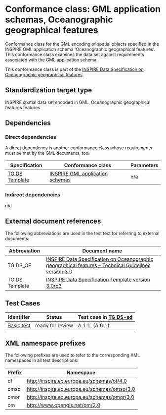 # Conformance class: GML application schemas, Oceanographic geographical features

Conformance class for the GML encoding of spatial objects specified in the INSPIRE GML application schema 'Oceanographic geographical features'. This conformance class examines the data set against requirements associated with the GML application schema.

This conformance class is part of the [INSPIRE Data Specification on Oceanographic geographical features](../README.md).

## Standardization target type

INSPIRE spatial data set encoded in GML, Oceanographic geographical features features

## Dependencies

### Direct dependencies

A direct dependency is another conformance class whose requirements must be met by the GML documents, too.

| Specification | Conformance class | Parameters | 
| ------------- | ----------------- | ---------- |
| [TG DS Template](#ref_TG_DS_tmpl) | [INSPIRE GML application schemas](http://inspire.ec.europa.eu/id/ats/data/3.0rc3/schemas) | n/a |

### Indirect dependencies

n/a
 
## External document references

The following abbreviations are used in the test text for referring to external documents:

Abbreviation                     | Document name
-------------------------------- | --------------------------------------------------
TG DS_OF <a name="ref_TG_DS_OF"></a>   | [INSPIRE Data Specification on Oceanographic geographical features – Technical Guidelines version 3.0](https://inspire.ec.europa.eu/documents/Data_Specifications/INSPIRE_DataSpecification_OF_v3.0.pdf)
TG DS Template <a name="ref_TG_DS_tmpl"></a>   | [INSPIRE Data Specification Template version 3.0rc3](http://inspire.jrc.ec.europa.eu/documents/Data_Specifications/INSPIRE_DataSpecification_Template_v3.0rc3.pdf)

## Test Cases

| Identifier                                                        | Status   | Test case in [TG DS-sd](#ref_TG_DS_OF)  |
| ----------------------------------------------------------------- | -------- | ------------ |
| [Basic test](./basic.md)  | ready for review  | A.1.1, (A.6.1)  |

## XML namespace prefixes <a name="namespaces"></a>

The following prefixes are used to refer to the corresponding XML namespaces in all test descriptions:

Prefix         | Namespace
-------------- | -------------------------------------------------
of      	   | http://inspire.ec.europa.eu/schemas/of/4.0
omso		   |  http://inspire.ec.europa.eu/schemas/omso/3.0
omor           |  http://inspire.ec.europa.eu/schemas/omor/3.0
om  		   |  http://www.opengis.net/om/2.0